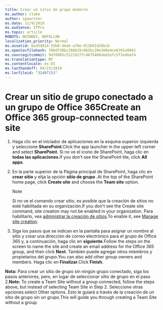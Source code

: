 ```yaml
---
title: Crear un sitio de grupo moderno
ms.author: clake
author: spowriter
ms.date: 11/9/2018
ms.audience: ITPro
ms.topic: article
ROBOTS: NOINDEX, NOFOLLOW
localization_priority: Normal
ms.assetid: ba35d814-55b8-44e6-a70e-011b91d2bbcb
ms.openlocfilehash: f88df38bc286625c0b2bc20e360e4ce6391e0942
ms.sourcegitcommit: 9d78905c512192ffc4675468abd2efc5f2e4baf4
ms.translationtype: MT
ms.contentlocale: es-ES
ms.lasthandoff: 04/23/2019
ms.locfileid: "32407153"
---
```

# <a name="create-an-office-365-group-connected-team-site"></a><span data-ttu-id="fd7b0-102">Crear un sitio de grupo conectado a un grupo de Office 365</span><span class="sxs-lookup"><span data-stu-id="fd7b0-102">Create an Office 365 group-connected team site</span></span>

1. <span data-ttu-id="fd7b0-103">Haga clic en el iniciador de aplicaciones en la esquina superior izquierda y seleccione **SharePoint**.</span><span class="sxs-lookup"><span data-stu-id="fd7b0-103">Click the app launcher in the upper-left corner and select **SharePoint**.</span></span> <span data-ttu-id="fd7b0-104">Si no ve el icono de SharePoint, haga clic en **todas las aplicaciones**.</span><span class="sxs-lookup"><span data-stu-id="fd7b0-104">If you don't see the SharePoint tile, click **All apps**.</span></span>
    
2. <span data-ttu-id="fd7b0-105">En la parte superior de la Página principal de SharePoint, haga clic en **crear sitio** y elija la opción **sitio de grupo** .</span><span class="sxs-lookup"><span data-stu-id="fd7b0-105">At the top of the SharePoint home page, click **Create site** and choose the **Team site** option.</span></span> 
    
    > [!NOTE]
    > <span data-ttu-id="fd7b0-106">Si no ve el comando crear sitio, es posible que la creación de sitios no esté habilitada en su organización.</span><span class="sxs-lookup"><span data-stu-id="fd7b0-106">If you don't see the Create site command, site creation may not be enabled in your organization.</span></span> <span data-ttu-id="fd7b0-107">Para habilitarlo, vea [administrar la creación de sitios](https://go.microsoft.com/fwlink/?linkid=2009644).</span><span class="sxs-lookup"><span data-stu-id="fd7b0-107">To enable it, see [Manage site creation](https://go.microsoft.com/fwlink/?linkid=2009644).</span></span> 
  
3. <span data-ttu-id="fd7b0-108">Siga los pasos que se indican en la pantalla para asignar un nombre al sitio y crear una dirección de correo electrónico para el grupo de Office 365 y, a continuación, haga clic en **siguiente**.</span><span class="sxs-lookup"><span data-stu-id="fd7b0-108">Follow the steps on the screen to name the site and create an email address for the Office 365 group, and then click **Next**.</span></span> <span data-ttu-id="fd7b0-109">También puede agregar otros miembros y propietarios del grupo.</span><span class="sxs-lookup"><span data-stu-id="fd7b0-109">You can also add other group owners and members.</span></span> <span data-ttu-id="fd7b0-110">Haga clic en **Finalizar**.</span><span class="sxs-lookup"><span data-stu-id="fd7b0-110">Click **Finish**.</span></span>
  
 <span data-ttu-id="fd7b0-111">**Nota:** Para crear un sitio de grupo sin ningún grupo conectado, siga los pasos anteriores, pero, en lugar de seleccionar sitio de grupo en el paso 2.</span><span class="sxs-lookup"><span data-stu-id="fd7b0-111">**Note:** To create a Team Site without a group connected, follow the steps above, but instead of selecting Team Site in Step 2.</span></span> <span data-ttu-id="fd7b0-112">Seleccione otras opciones.</span><span class="sxs-lookup"><span data-stu-id="fd7b0-112">select Other options.</span></span> <span data-ttu-id="fd7b0-113">Esto le guiará a través de la creación de un sitio de grupo sin un grupo.</span><span class="sxs-lookup"><span data-stu-id="fd7b0-113">This will guide you through creating a Team Site without a group.</span></span> 
    

